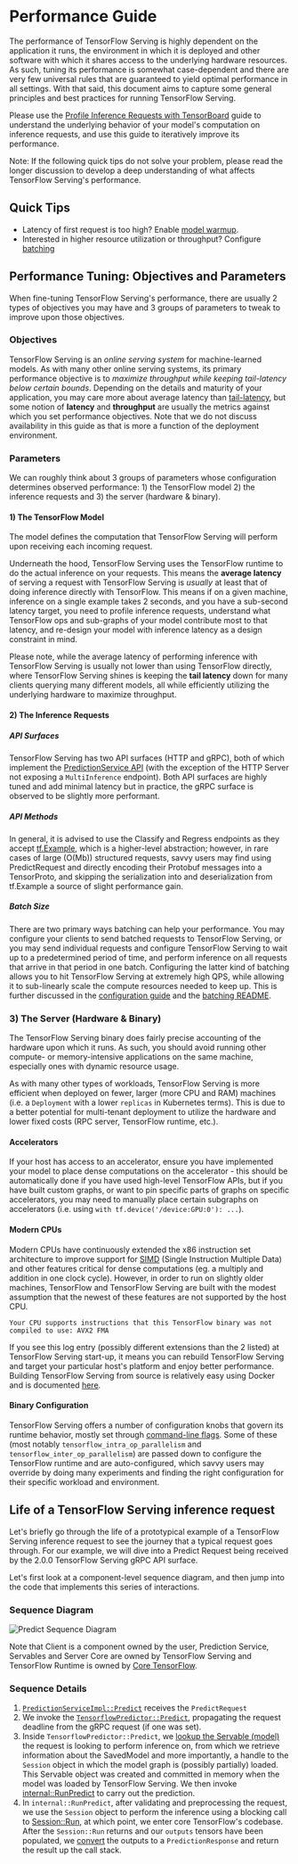 # Performance Guide

The performance of TensorFlow Serving is highly dependent on the application it
runs, the environment in which it is deployed and other software with which it
shares access to the underlying hardware resources. As such, tuning its
performance is somewhat case-dependent and there are very few universal rules
that are guaranteed to yield optimal performance in all settings. With that
said, this document aims to capture some general principles and best practices
for running TensorFlow Serving.

Please use the [Profile Inference Requests with TensorBoard](tensorboard.md)
guide to understand the underlying behavior of your model's computation on
inference requests, and use this guide to iteratively improve its performance.

Note: If the following quick tips do not solve your problem, please read the
longer discussion to develop a deep understanding of what affects TensorFlow
Serving's performance.

## Quick Tips

*   Latency of first request is too high? Enable
    [model warmup](saved_model_warmup.md).
*   Interested in higher resource utilization or throughput? Configure
    [batching](../guide/serving_config.md#batching-configuration)

## Performance Tuning: Objectives and Parameters

When fine-tuning TensorFlow Serving's performance, there are usually 2 types of
objectives you may have and 3 groups of parameters to tweak to improve upon
those objectives.

### Objectives

TensorFlow Serving is an *online serving system* for machine-learned models. As
with many other online serving systems, its primary performance objective is to
*maximize throughput while keeping tail-latency below certain bounds*. Depending
on the details and maturity of your application, you may care more about average
latency than
[tail-latency](https://blog.bramp.net/post/2018/01/16/measuring-percentile-latency/),
but some notion of **latency** and **throughput** are usually the metrics
against which you set performance objectives. Note that we do not discuss
availability in this guide as that is more a function of the deployment
environment.

### Parameters

We can roughly think about 3 groups of parameters whose configuration determines
observed performance: 1) the TensorFlow model 2) the inference requests and 3)
the server (hardware & binary).

#### 1) The TensorFlow Model

The model defines the computation that TensorFlow Serving will perform upon
receiving each incoming request.

Underneath the hood, TensorFlow Serving uses the TensorFlow runtime to do the
actual inference on your requests. This means the **average latency** of serving
a request with TensorFlow Serving is _usually_ at least that of doing inference
directly with TensorFlow. This means if on a given machine, inference on a
single example takes 2 seconds, and you have a sub-second latency target, you
need to profile inference requests, understand what TensorFlow ops and
sub-graphs of your model contribute most to that latency, and re-design your
model with inference latency as a design constraint in mind.

Please note, while the average latency of performing inference with TensorFlow
Serving is usually not lower than using TensorFlow directly, where TensorFlow
Serving shines is keeping the **tail latency** down for many clients querying
many different models, all while efficiently utilizing the underlying hardware
to maximize throughput.

#### 2) The Inference Requests

##### API Surfaces

TensorFlow Serving has two API surfaces (HTTP and gRPC), both of which implement
the
[PredictionService API](https://github.com/tensorflow/serving/blob/r2.0/tensorflow_serving/apis/prediction_service.proto#L15)
(with the exception of the HTTP Server not exposing a `MultiInference`
endpoint). Both API surfaces are highly tuned and add minimal latency but in
practice, the gRPC surface is observed to be slightly more performant.

##### API Methods

In general, it is advised to use the Classify and Regress endpoints as they
accept
[tf.Example](https://github.com/tensorflow/serving/blob/r2.0/tensorflow_serving/apis/input.proto#L77),
which is a higher-level abstraction; however, in rare cases of large (O(Mb))
structured requests, savvy users may find using PredictRequest and directly
encoding their Protobuf messages into a TensorProto, and skipping the
serialization into and deserialization from tf.Example a source of slight
performance gain.

##### Batch Size

There are two primary ways batching can help your performance. You may configure
your clients to send batched requests to TensorFlow Serving, or you may send
individual requests and configure TensorFlow Serving to wait up to a
predetermined period of time, and perform inference on all requests that arrive
in that period in one batch. Configuring the latter kind of batching allows you
to hit TensorFlow Serving at extremely high QPS, while allowing it to
sub-linearly scale the compute resources needed to keep up. This is further
discussed in the [configuration guide](../guide/serving_config.md#batching-configuration)
and the
[batching README](https://github.com/tensorflow/serving/blob/r2.0/tensorflow_serving/batching/README.md).

### 3) The Server (Hardware & Binary)

The TensorFlow Serving binary does fairly precise accounting of the hardware
upon which it runs. As such, you should avoid running other compute- or
memory-intensive applications on the same machine, especially ones with dynamic
resource usage.

As with many other types of workloads, TensorFlow Serving is more efficient when
deployed on fewer, larger (more CPU and RAM) machines (i.e. a `Deployment` with
a lower `replicas` in Kubernetes terms). This is due to a better potential for
multi-tenant deployment to utilize the hardware and lower fixed costs (RPC
server, TensorFlow runtime, etc.).

#### Accelerators

If your host has access to an accelerator, ensure you have implemented your
model to place dense computations on the accelerator - this should be
automatically done if you have used high-level TensorFlow APIs, but if you have
built custom graphs, or want to pin specific parts of graphs on specific
accelerators, you may need to manually place certain subgraphs on accelerators
(i.e. using `with tf.device('/device:GPU:0'): ...`).

#### Modern CPUs

Modern CPUs have continuously extended the x86 instruction set architecture to
improve support for [SIMD](https://en.wikipedia.org/wiki/SIMD) (Single
Instruction Multiple Data) and other features critical for dense computations
(eg. a multiply and addition in one clock cycle). However, in order to run on
slightly older machines, TensorFlow and TensorFlow Serving are built with the
modest assumption that the newest of these features are not supported by the
host CPU.

`Your CPU supports instructions that this TensorFlow binary was not compiled to
use: AVX2 FMA`

If you see this log entry (possibly different extensions than the 2 listed) at
TensorFlow Serving start-up, it means you can rebuild TensorFlow Serving and
target your particular host's platform and enjoy better performance. Building
TensorFlow Serving from source is relatively easy using Docker and is documented
[here](building_with_docker.md).

#### Binary Configuration

TensorFlow Serving offers a number of configuration knobs that govern its
runtime behavior, mostly set through
[command-line flags](https://github.com/tensorflow/serving/blob/r2.0/tensorflow_serving/model_servers/main.cc).
Some of these (most notably `tensorflow_intra_op_parallelism` and
`tensorflow_inter_op_parallelism`) are passed down to configure the TensorFlow
runtime and are auto-configured, which savvy users may override by doing many
experiments and finding the right configuration for their specific workload and
environment.

## Life of a TensorFlow Serving inference request

Let's briefly go through the life of a prototypical example of a TensorFlow
Serving inference request to see the journey that a typical request goes
through. For our example, we will dive into a Predict Request being received by
the 2.0.0 TensorFlow Serving gRPC API surface.

Let's first look at a component-level sequence diagram, and then jump into the
code that implements this series of interactions.

### Sequence Diagram

<!-- Note: sequence-diagram is not supported by GitHub's markdown engine.
To activate internally, uncomment the following block and remove the '|'
characters, which are precluding the dashed arrows from being interpreted
as end-comment tokens.-->

<!--

<style> .rendered-sequence-diagram { max-width: 900px; overflow: auto; }
.rendered-sequence-diagram svg { zoom: 0.70; } </style>

```sequence-diagram
participant Client as C
participant Prediction\nService as PS
participant TensorFlow Predictor as TP
participant Server\nCore as SC
participant TensorFlow\nRuntime as TF

C->PS: Predict
PS->TP: Predict
TP->SC: GetServableHandle
SC-|->TP: tensorflow::Session
TP->TF: tensorflow::Session::Run
TF-|->TP: Output Tensors from Session.Run
TP-|->PS: PredictResponse
PS-|->C: PredictResponse

```

-->

![Predict Sequence Diagram](../images/predict_sequence_diagram.png)

Note that Client is a component owned by the user, Prediction Service, Servables
and Server Core are owned by TensorFlow Serving and TensorFlow Runtime is owned
by [Core TensorFlow](https://github.com/tensorflow/tensorflow).

### Sequence Details

1.  [`PredictionServiceImpl::Predict`](https://github.com/tensorflow/serving/blob/b5a11f1e5388c9985a6fc56a58c3421e5f78149f/tensorflow_serving/model_servers/prediction_service_impl.cc#L38)
    receives the `PredictRequest`
2.  We invoke the
    [`TensorflowPredictor::Predict`](https://github.com/tensorflow/serving/blob/b5a11f1e5388c9985a6fc56a58c3421e5f78149f/tensorflow_serving/servables/tensorflow/predict_impl.cc#L146),
    propagating the request deadline from the gRPC request (if one was set).
3.  Inside `TensorflowPredictor::Predict`, we
    [lookup the Servable (model)](https://github.com/tensorflow/serving/blob/b5a11f1e5388c9985a6fc56a58c3421e5f78149f/tensorflow_serving/servables/tensorflow/predict_impl.cc#L165)
    the request is looking to perform inference on, from which we retrieve
    information about the SavedModel and more importantly, a handle to the
    `Session` object in which the model graph is (possibly partially) loaded.
    This Servable object was created and committed in memory when the model was
    loaded by TensorFlow Serving. We then invoke
    [internal::RunPredict](https://github.com/tensorflow/serving/blob/b5a11f1e5388c9985a6fc56a58c3421e5f78149f/tensorflow_serving/servables/tensorflow/predict_util.cc#L181)
    to carry out the prediction.
4.  In `internal::RunPredict`, after validating and preprocessing the request,
    we use the `Session` object to perform the inference using a blocking call
    to
    [Session::Run](https://github.com/tensorflow/serving/blob/b5a11f1e5388c9985a6fc56a58c3421e5f78149f/tensorflow_serving/servables/tensorflow/predict_util.cc#L209),
    at which point, we enter core TensorFlow's codebase. After the
    `Session::Run` returns and our `outputs` tensors have been populated, we
    [convert](https://github.com/tensorflow/serving/blob/b5a11f1e5388c9985a6fc56a58c3421e5f78149f/tensorflow_serving/servables/tensorflow/predict_util.cc#L150)
    the outputs to a `PredictionResponse` and return the result up the call
    stack.
